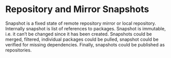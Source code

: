 # Repository and Mirror Snapshots
<div>
Snapshot is a fixed state of remote repository mirror or local repository. Internally snapshot is list of references to packages. Snapshot is immutable, i.e. it can’t be changed since it has been created. Snapshots could be merged, filtered, individual packages could be pulled, snapshot could be verified for missing dependencies. Finally, snapshots could be published as repositories.
</div>
